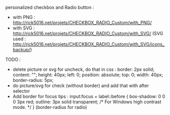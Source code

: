personalized checkbox and Radio button :
- with PNG : http://rick5016.net/projets/CHECKBOX_RADIO_Custom/with_PNG/
- with SVG : http://rick5016.net/projets/CHECKBOX_RADIO_Custom/with_SVG/ (SVG used : http://rick5016.net/projets/CHECKBOX_RADIO_Custom/with_SVG/icons_backup/)

TODO :
- delete picture or svg for uncheck, do that in css : 
border: 2px solid;
content: "";
height: 40px;
left: 0;
position: absolute;
top: 0;
width: 40px;
border-radius: 5px;
- do picture/svg for check (without border) and add that with after selector
- Add border for focus
tips : input:focus + label::before {
    box-shadow: 0 0 0 3px red;
    outline: 3px solid transparent; /* For Windows high contrast mode. */
} (border-radius for radio)
